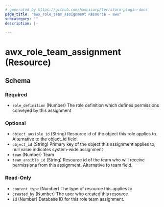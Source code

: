 ```yaml
---
# generated by https://github.com/hashicorp/terraform-plugin-docs
page_title: "awx_role_team_assignment Resource - awx"
subcategory: ""
description: |-
  
---
```


# awx_role_team_assignment (Resource)





<!-- schema generated by tfplugindocs -->
## Schema

### Required

- `role_definition` (Number) The role definition which defines permissions conveyed by this assignment

### Optional

- `object_ansible_id` (String) Resource id of the object this role applies to. Alternative to the object_id field.
- `object_id` (String) Primary key of the object this assignment applies to, null value indicates system-wide assignment
- `team` (Number) Team
- `team_ansible_id` (String) Resource id of the team who will receive permissions from this assignment. Alternative to team field.

### Read-Only

- `content_type` (Number) The type of resource this applies to
- `created_by` (Number) The user who created this resource
- `id` (Number) Database ID for this role team assignment.
